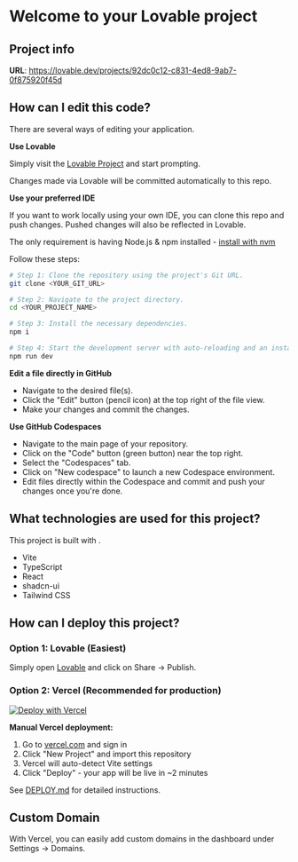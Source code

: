 # Welcome to your Lovable project

## Project info

**URL**: https://lovable.dev/projects/92dc0c12-c831-4ed8-9ab7-0f875920f45d

## How can I edit this code?

There are several ways of editing your application.

**Use Lovable**

Simply visit the [Lovable Project](https://lovable.dev/projects/92dc0c12-c831-4ed8-9ab7-0f875920f45d) and start prompting.

Changes made via Lovable will be committed automatically to this repo.

**Use your preferred IDE**

If you want to work locally using your own IDE, you can clone this repo and push changes. Pushed changes will also be reflected in Lovable.

The only requirement is having Node.js & npm installed - [install with nvm](https://github.com/nvm-sh/nvm#installing-and-updating)

Follow these steps:

```sh
# Step 1: Clone the repository using the project's Git URL.
git clone <YOUR_GIT_URL>

# Step 2: Navigate to the project directory.
cd <YOUR_PROJECT_NAME>

# Step 3: Install the necessary dependencies.
npm i

# Step 4: Start the development server with auto-reloading and an instant preview.
npm run dev
```

**Edit a file directly in GitHub**

- Navigate to the desired file(s).
- Click the "Edit" button (pencil icon) at the top right of the file view.
- Make your changes and commit the changes.

**Use GitHub Codespaces**

- Navigate to the main page of your repository.
- Click on the "Code" button (green button) near the top right.
- Select the "Codespaces" tab.
- Click on "New codespace" to launch a new Codespace environment.
- Edit files directly within the Codespace and commit and push your changes once you're done.

## What technologies are used for this project?

This project is built with .

- Vite
- TypeScript
- React
- shadcn-ui
- Tailwind CSS

## How can I deploy this project?

### Option 1: Lovable (Easiest)
Simply open [Lovable](https://lovable.dev/projects/92dc0c12-c831-4ed8-9ab7-0f875920f45d) and click on Share -> Publish.

### Option 2: Vercel (Recommended for production)
[![Deploy with Vercel](https://vercel.com/button)](https://vercel.com/new/clone?repository-url=https://github.com/chuch77/crypto-trade-template-2594)

**Manual Vercel deployment:**
1. Go to [vercel.com](https://vercel.com) and sign in
2. Click "New Project" and import this repository
3. Vercel will auto-detect Vite settings
4. Click "Deploy" - your app will be live in ~2 minutes

See [DEPLOY.md](./DEPLOY.md) for detailed instructions.

## Custom Domain

With Vercel, you can easily add custom domains in the dashboard under Settings → Domains.
